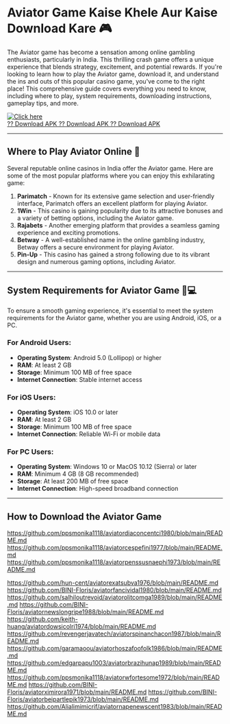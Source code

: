 # Aviator Game Kaise Khele Aur Kaise Download Kare 🎮

The Aviator game has become a sensation among online gambling
enthusiasts, particularly in India. This thrilling crash game offers a
unique experience that blends strategy, excitement, and potential
rewards. If you\'re looking to learn how to play the Aviator game,
download it, and understand the ins and outs of this popular casino
game, you\'ve come to the right place! This comprehensive guide covers
everything you need to know, including where to play, system
requirements, downloading instructions, gameplay tips, and more.

[![Click
here](https://readscoops.com/wp-content/uploads/2023/03/Readscoop-aviator-1-1.jpg)](https://click.traffprogo7.com/RycHEFxU?landing=54)\
[?? Download APK ?? Download APK ?? Download
APK](https://click.traffprogo7.com/RycHEFxU?landing=54)

------------------------------------------------------------------------

## Where to Play Aviator Online 🎰

Several reputable online casinos in India offer the Aviator game. Here
are some of the most popular platforms where you can enjoy this
exhilarating game:

1.  **Parimatch** - Known for its extensive game selection and
    user-friendly interface, Parimatch offers an excellent platform for
    playing Aviator.
2.  **1Win** - This casino is gaining popularity due to its attractive
    bonuses and a variety of betting options, including the Aviator
    game.
3.  **Rajabets** - Another emerging platform that provides a seamless
    gaming experience and exciting promotions.
4.  **Betway** - A well-established name in the online gambling
    industry, Betway offers a secure environment for playing Aviator.
5.  **Pin-Up** - This casino has gained a strong following due to its
    vibrant design and numerous gaming options, including Aviator.

------------------------------------------------------------------------

## System Requirements for Aviator Game 📱💻

To ensure a smooth gaming experience, it's essential to meet the system
requirements for the Aviator game, whether you are using Android, iOS,
or a PC.

### For Android Users:

-   **Operating System**: Android 5.0 (Lollipop) or higher
-   **RAM**: At least 2 GB
-   **Storage**: Minimum 100 MB of free space
-   **Internet Connection**: Stable internet access

### For iOS Users:

-   **Operating System**: iOS 10.0 or later
-   **RAM**: At least 2 GB
-   **Storage**: Minimum 100 MB of free space
-   **Internet Connection**: Reliable Wi-Fi or mobile data

### For PC Users:

-   **Operating System**: Windows 10 or MacOS 10.12 (Sierra) or later
-   **RAM**: Minimum 4 GB (8 GB recommended)
-   **Storage**: At least 200 MB of free space
-   **Internet Connection**: High-speed broadband connection

------------------------------------------------------------------------

## How to Download the Aviator Game
https://github.com/ppsmonika1118/aviatordiaconcentci1980/blob/main/README.md
https://github.com/ppsmonika1118/aviatorcespefini1977/blob/main/README.md
https://github.com/ppsmonika1118/aviatorpenssusnaephi1973/blob/main/README.md

https://github.com/hun-cent/aviatorexatsubva1976/blob/main/README.md
https://github.com/BINI-Floris/aviatorfancividal1980/blob/main/README.md
https://github.com/salhiloutrevoid/aviatorolitcomga1989/blob/main/README.md
https://github.com/BINI-Floris/aviatornewslongripe1988/blob/main/README.md
https://github.com/keith-huang/aviatordowsicolri1974/blob/main/README.md
https://github.com/revengerjavatech/aviatorspinanchacon1987/blob/main/README.md
https://github.com/garamaoou/aviatorhoszafoofolk1986/blob/main/README.md
https://github.com/edgarpapu1003/aviatorbrazihunap1989/blob/main/README.md
https://github.com/ppsmonika1118/aviatorwfortesome1972/blob/main/README.md
https://github.com/BINI-Floris/aviatorximirora1971/blob/main/README.md
https://github.com/BINI-Floris/aviatorbeipartlepik1973/blob/main/README.md
https://github.com/Alialimimicrif/aviatornapenewscent1983/blob/main/README.md
